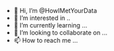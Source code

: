 - 👋 Hi, I’m @HowIMetYourData
- 👀 I’m interested in ..
- 🌱 I’m currently learning ...
- 💞️ I’m looking to collaborate on ...
- 📫 How to reach me ...

<!---
HowIMetYourData/HowIMetYourData is a ✨ special ✨ repository because its `README.md` (this file) appears on your GitHub profile.
You can click the Preview link to take a look at your changes.
--->
